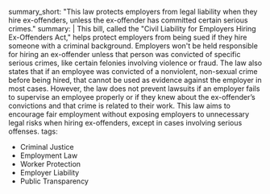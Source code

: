 summary_short: "This law protects employers from legal liability when they hire ex-offenders, unless the ex-offender has committed certain serious crimes."
summary: |
  This bill, called the "Civil Liability for Employers Hiring Ex-Offenders Act," helps protect employers from being sued if they hire someone with a criminal background. Employers won't be held responsible for hiring an ex-offender unless that person was convicted of specific serious crimes, like certain felonies involving violence or fraud. The law also states that if an employee was convicted of a nonviolent, non-sexual crime before being hired, that cannot be used as evidence against the employer in most cases. However, the law does not prevent lawsuits if an employer fails to supervise an employee properly or if they knew about the ex-offender’s convictions and that crime is related to their work. This law aims to encourage fair employment without exposing employers to unnecessary legal risks when hiring ex-offenders, except in cases involving serious offenses.
tags:
  - Criminal Justice
  - Employment Law
  - Worker Protection
  - Employer Liability
  - Public Transparency
